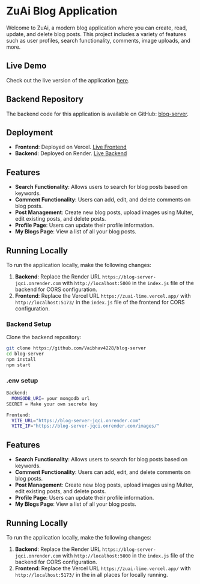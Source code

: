 # ZuAi Blog Application

Welcome to ZuAi, a modern blog application where you can create, read, update, and delete blog posts. This project includes a variety of features such as user profiles, search functionality, comments, image uploads, and more.

## Live Demo

Check out the live version of the application [here](https://zuai-lime.vercel.app/).

## Backend Repository

The backend code for this application is available on GitHub: [blog-server](https://github.com/Vaibhav4228/blog-server).

## Deployment

- **Frontend**: Deployed on Vercel. [Live Frontend](https://zuai-lime.vercel.app/)
- **Backend**: Deployed on Render. [Live Backend](https://blog-server-jqci.onrender.com)

## Features

- **Search Functionality**: Allows users to search for blog posts based on keywords.
- **Comment Functionality**: Users can add, edit, and delete comments on blog posts.
- **Post Management**: Create new blog posts, upload images using Multer, edit existing posts, and delete posts.
- **Profile Page**: Users can update their profile information.
- **My Blogs Page**: View a list of all your blog posts.

## Running Locally

To run the application locally, make the following changes:

1. **Backend**: Replace the Render URL `https://blog-server-jqci.onrender.com` with `http://localhost:5000` in the `index.js` file of the backend for CORS configuration.
2. **Frontend**: Replace the Vercel URL `https://zuai-lime.vercel.app/` with `http://localhost:5173/` in the `index.js` file of the frontend for CORS configuration.

### Backend Setup

Clone the backend repository:
```bash
git clone https://github.com/Vaibhav4228/blog-server
cd blog-server
npm install
npm start


````
### .env setup
```bash
Backend:
  MONGODB_URI= your mongodb url
SECRET = Make your own secrete key

Frontend:
  VITE_URL="https://blog-server-jqci.onrender.com"
  VITE_IF="https://blog-server-jqci.onrender.com/images/"
````

## Features

- **Search Functionality**: Allows users to search for blog posts based on keywords.
- **Comment Functionality**: Users can add, edit, and delete comments on blog posts.
- **Post Management**: Create new blog posts, upload images using Multer, edit existing posts, and delete posts.
- **Profile Page**: Users can update their profile information.
- **My Blogs Page**: View a list of all your blog posts.

## Running Locally

To run the application locally, make the following changes:

1. **Backend**: Replace the Render URL `https://blog-server-jqci.onrender.com` with `http://localhost:5000` in the `index.js` file of the backend for CORS configuration.
2. **Frontend**: Replace the Vercel URL `https://zuai-lime.vercel.app/` with `http://localhost:5173/` in the in all places for locally running.
